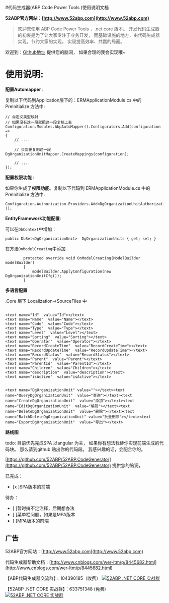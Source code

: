 
#代码生成器(ABP Code Power Tools )使用说明文档

**52ABP官方网站：[http://www.52abp.com](http://www.52abp.com)**

>欢迎您使用 ABP Code Power Tools ，.net core 版本。
开发代码生成器的初衷是为了让大家专注于业务开发，
而基础设施的地方，由代码生成器实现，节约大家的实现。
实现提高效率、共赢的局面。

欢迎到：[Github地址](https://github.com/52ABP/52ABP.CodeGenerator) 提供您的脑洞，
如果合理的我会实现哦~

# 使用说明:

**配置Automapper** :

复制以下代码到Application层下的：ERMApplicationModule.cs
中的 PreInitialize 方法中:

```
// 自定义类型映射
// 如果没有这一段就把这一段复制上去
Configuration.Modules.AbpAutoMapper().Configurators.Add(configuration =>
{
    // ....

    // 只需要复制这一段
DgOrganizationUnitMapper.CreateMappings(configuration);

    // ....
});

```

**配置权限功能**  :

如果你生成了**权限功能**。复制以下代码到 ERMApplicationModule.cs
中的 PreInitialize 方法中:

```
Configuration.Authorization.Providers.Add<DgOrganizationUnitAuthorizationProvider>();

```

**EntityFramework功能配置**:

可以在```DbContext```中增加：

 ```
public DbSet<DgOrganizationUnit>  DgOrganizationUnits { get; set; }

 ```

在方法```OnModelCreating```中添加

```
        protected override void OnModelCreating(ModelBuilder modelBuilder)
        {
            modelBuilder.ApplyConfiguration(new DgOrganizationUnitCfg());
        }

```


**多语言配置**  

.Core 层下 Localization->SourceFiles 中

```

<text name="Id"  value="Id"></text>
<text name="Name"  value="Name"></text>
<text name="Code"  value="Code"></text>
<text name="Type"  value="Type"></text>
<text name="Level"  value="Level"></text>
<text name="Sorting"  value="Sorting"></text>
<text name="Operator"  value="Operator"></text>
<text name="RecordCreateTime"  value="RecordCreateTime"></text>
<text name="RecordUpdateTime"  value="RecordUpdateTime"></text>
<text name="RecordStatus"  value="RecordStatus"></text>
<text name="Parent"  value="Parent"></text>
<text name="ParentId"  value="ParentId"></text>
<text name="Children"  value="Children"></text>
<text name="description"  value="description"></text>
<text name="isActive"  value="isActive"></text>


<text name="DgOrganizationUnit" value=""></text><text name="QueryDgOrganizationUnit"  value="查询"></text><text name="CreateDgOrganizationUnit"  value="添加"></text><text name="EditDgOrganizationUnit"  value="编辑"></text><text name="DeleteDgOrganizationUnit"  value="删除"></text><text name="BatchDeleteDgOrganizationUnit" value="批量删除"></text><text name="ExportDgOrganizationUnit"  value="导出"></text>                             

```




 **路线图**

todo: 目前优先完成SPA 以angular 为主，
如果你有想法我替你实现前端生成的代码块。
那么请到github 贴出你的代码段。
我感兴趣的话，会配合你的。

[https://github.com/52ABP/52ABP.CodeGenerator](https://github.com/52ABP/52ABP.CodeGenerator) 提供您的脑洞，

已完成：
- [x ]SPA版本的前端

待办：
- [ ]暂时搞不定注释，后期想办法
- [ ]菜单栏问题，如果是MPA版本
- [ ]MPA版本的前端
## 广告

52ABP官方网站：[http://www.52abp.com](http://www.52abp.com)

代码生成器帮助文档：[http://www.cnblogs.com/wer-ltm/p/8445682.html](http://www.cnblogs.com/wer-ltm/p/8445682.html)

【ABP代码生成器交流群】：104390185（收费）
[![52ABP .NET CORE 实战群](http://pub.idqqimg.com/wpa/images/group.png)](http://shang.qq.com/wpa/qunwpa?idkey=3f301fa3101d3201c391aba77803b523fcc53e59d0c68e6eeb9a79336c366d92)

【52ABP .NET CORE 实战群】：633751348 (免费)
[![52ABP .NET CORE 实战群](http://pub.idqqimg.com/wpa/images/group.png)](https://jq.qq.com/?_wv=1027&k=5pWtBvu)
